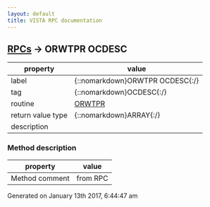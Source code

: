 ```yaml
---
layout: default
title: VISTA RPC documentation
---
```




## [RPCs](TableOfContent.md) &#8594; ORWTPR OCDESC 

 property | value 
--- | --- 
 label | {::nomarkdown}ORWTPR OCDESC{:/}
 tag | {::nomarkdown}OCDESC{:/}
 routine | [ORWTPR](http://code.osehra.org/dox/Routine_ORWTPR_source.html)
 return value type | {::nomarkdown}ARRAY{:/}
 description | 


### Method description

 property | value 
 --- | --- 
 Method comment | from RPC




 Generated on January 13th 2017, 6:44:47 am